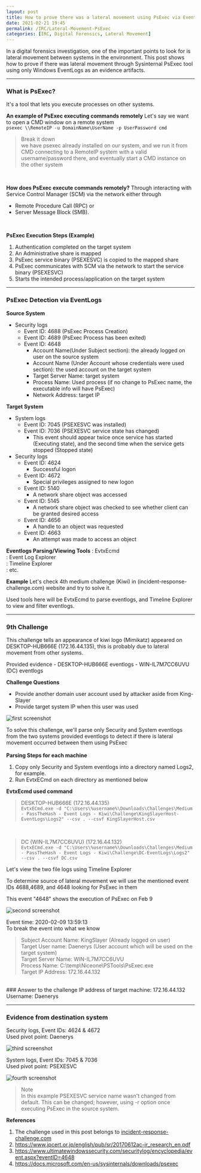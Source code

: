 ```yaml
---
layout: post
title: How to prove there was a lateral movement using PsExec via EventLogs?
date: 2021-02-21 19:45
permalink: /IRC/Lateral-Movement-PsExec
categories: [IRC, Digital Forensics, Lateral Movement]
---
```


In a digital forensics investigation, one of the important points to look for is lateral movement between systems in the environment. This post shows how to prove if there was lateral movement through Sysinternal PsExec tool using only Windows EventLogs as an evidence artifacts.

---

###  What is PsExec?
It's a tool that lets you execute processes on other systems.


**An example of PsExec executing commands remotely**
Let's say we want to open a CMD window on a remote system<br>
`psexec \\RemoteIP -u DomainName\UserName -p UserPassword cmd`<br>

> Break it down<br>
we have psexec already installed on our system, and we run it from CMD connecting to a RemoteIP system with a valid username/password there, and eventually start a CMD instance on the other system

<br>

**How does PsExec execute commands remotely?**
Through interacting with Service Control Manager (SCM) via the network either through 
- Remote Procedure Call (RPC) or 
- Server Message Block (SMB).<br>
<br>

**PsExec Execution Steps (Example)**
1. Authentication completed on the target system<br>
2. An Administrative share is mapped<br>
3. PsExec service binary (PSEXESVC) is copied to the mapped share<br>
4. PsExec communicates with SCM via the network to start the service binary (PSEXESVC)<br>
5. Starts the intended process/application on the target system<br>


***

### PsExec Detection via EventLogs

**Source System**
- Security logs<br>
    - Event ID: 4688 (PsExec Process Creation)
    -  Event ID: 4689 (PsExec Process has been exited)
    -  Event ID: 4648
	    -  Account Name(Under Subject section): the already logged on user on the source system
	    -  Account Name (Under Account whose credentials were used section): the used account on the target system
	    -  Target Server Name: target system
	    -  Process Name: Used process (if no change to PsExec name, the executable info will have PsExec)
	    -  Network Address: target IP

**Target System**
- System logs
	- Event ID: 7045 (PSEXESVC was installed)
	- Event ID: 7036 (PSEXESVC service state has changed)
		- This event should appear twice once service has started (Executing state), and the second time when the service gets stopped (Stopped state)
- Security logs
	- Event ID: 4624
		- Successful logon
	- Event ID: 4672
		- Special privileges assigned to new logon
	- Event ID: 5140
		- A network share object was accessed
	- Event ID: 5145
		- A network share object was checked to see whether client can be granted desired access
	- Event ID: 4656
		- A handle to an object was requested
	- Event ID: 4663
		- An attempt was made to access an object

**Eventlogs Parsing/Viewing Tools**
: EvtxEcmd<br>
: Event Log Explorer<br>
: Timeline Explorer<br>
: etc.<br>


**Example**
Let's check 4th medium challenge (Kiwi) in (incident-response-challenge.com) website and try to solve it.

Used tools here will be EvtxEcmd to parse eventlogs, and Timeline Explorer to view and filter eventlogs.

---

### 9th Challenge

This challenge tells an appearance of kiwi logo (Mimikatz) appeared on DESKTOP-HUB666E (172.16.44.135), this is probably due to lateral movement from other systems.

Provided evidence
	- DESKTOP-HUB666E eventlogs
	- WIN-IL7M7CC6UVU (DC) eventlogs

**Challenge Questions**
- Provide another domain user account used by attacker aside from King-Slayer<br>
- Provide target system IP when this user was used<br>

![first screenshot]({{site.baseurl}}/assets/images/210221-1.png)

To solve this challenge, we'll parse only Security and System eventlogs from the two systems provided eventlogs to detect if there is lateral movement occurred between them using PsExec<br>
<br>
**Parsing Steps for each machine**<br>
1. Copy only Security and System eventlogs into a directory named Logs2, for example.
2. Run EvtxECmd on each directory as mentioned below<br>

**EvtxEcmd used command**

> DESKTOP-HUB666E (172.16.44.135)<br>
`EvtxECmd.exe -d "C:\Users\%username%\Downloads\Challenges\Medium - PassTheHash - Event Logs - Kiwi\Challenge\KingSlayerHost- EventLogs\Logs2" --csv . --csvf KingSlayerHost.csv`
<br>

> DC (WIN-IL7M7CC6UVU) (172.16.44.132)<br>
`EvtxECmd.exe -d "C:\Users\%username%\Downloads\Challenges\Medium - PassTheHash - Event Logs - Kiwi\Challenge\DC-EventLogs\Logs2" --csv . --csvf DC.csv`


Let's view the two file logs using Timeline Explorer

To determine source of lateral movement we will use the mentioned event IDs 4688,4689, and 4648 looking for PsExec in them

This event "4648" shows the execution of PsExec on Feb 9

![second screenshot]({{site.baseurl}}/assets/images/210221-2.png)

Event time: 2020-02-09 13:59:13<br>
To break the event into what we know<br>
> Subject Account Name: KingSlayer (Already logged on user)<br>
Target User name: Daenerys (User account which will be used on the target system)<br>
Target Server Name: WIN-IL7M7CC6UVU<br>
Process Name: C:\\temp\\Niceone\\PSTools\\PsExec.exe<br>
Target IP Address: 172.16.44.132<br>

<br>
### Answer to the challenge
IP address of target machine: 172.16.44.132<br>
Username: Daenerys<br>

***

### Evidence from destination system

Security logs, Event IDs: 4624 & 4672<br>
Used pivot point: Daenerys

![third screenshot]({{site.baseurl}}/assets/images/210221-3.png)

System logs, Event IDs: 7045 & 7036<br>
Used pivot point: PSEXESVC

![fourth screenshot]({{site.baseurl}}/assets/images/210221-4.png)

> Note<br>
In this example PSEXESVC service name wasn't changed from default.
This can be changed; however, using -r option once executing PsExec in the source system.


**References**
1. The challenge used in this post belongs to [incident-response-challenge.com](https://incident-response-challenge.com/)
2. https://www.jpcert.or.jp/english/pub/sr/20170612ac-ir_research_en.pdf
3. https://www.ultimatewindowssecurity.com/securitylog/encyclopedia/event.aspx?eventID=4648
4. https://docs.microsoft.com/en-us/sysinternals/downloads/psexec